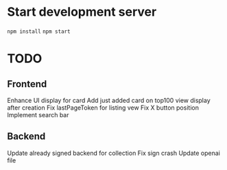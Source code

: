 
# Start development server

`npm install`
`npm start`

# TODO

## Frontend
Enhance UI display for card
Add just added card on top100 view display after creation
Fix lastPageToken for listing vew
Fix X button position
Implement search bar

## Backend
Update already signed backend for collection
Fix sign crash
Update openai file